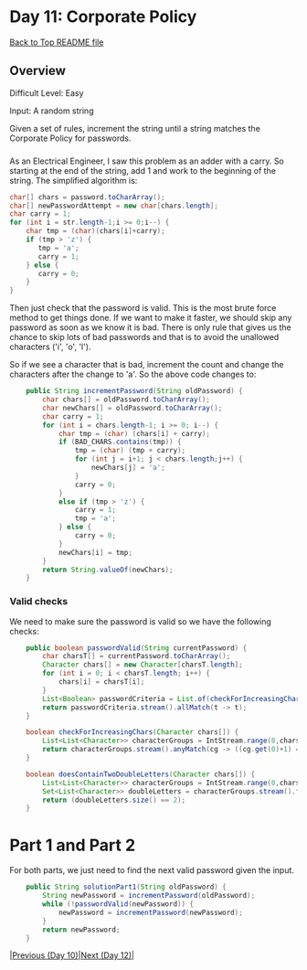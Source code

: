 # Day 11: Corporate Policy

[Back to Top README file](../../../README.md)
## Overview
Difficult Level: Easy

Input: A random string

Given a set of rules, increment the string until a string matches the Corporate
Policy for passwords.

###
As an Electrical Engineer, I saw this problem as an adder with a carry. So starting
at the end of the string, add 1 and work to the beginning of the string.  The
simplified algorithm is:

```java
char[] chars = password.toCharArray();
char[] newPasswordAttempt = new char[chars.length];
char carry = 1;
for (int i = str.length-1;i >= 0;i--) {
    char tmp = (char)(chars[i]+carry);
    if (tmp > 'z') {
       tmp = 'a';
       carry = 1;
    } else {
       carry = 0; 
    }
}
```

Then just check that the password is valid.  This is the most brute force method
to get things done.  If we want to make it faster, we should skip any password
as soon as we know it is bad.  There is only rule that gives us the chance to skip
lots of bad passwords and that is to avoid the unallowed characters ('i', 'o', 'l').

So if we see a character that is bad, increment the count and change the characters
after the change to 'a'.  So the above code changes to:

```java
    public String incrementPassword(String oldPassword) {
        char chars[] = oldPassword.toCharArray();
        char newChars[] = oldPassword.toCharArray();
        char carry = 1;
        for (int i = chars.length-1; i >= 0; i--) {
            char tmp = (char) (chars[i] + carry);
            if (BAD_CHARS.contains(tmp)) {
                tmp = (char) (tmp + carry);
                for (int j = i+1; j < chars.length;j++) {
                    newChars[j] = 'a';
                }
                carry = 0;
            }
            else if (tmp > 'z') {
                carry = 1;
                tmp = 'a';
            } else {
                carry = 0;
            }
            newChars[i] = tmp;
        }
        return String.valueOf(newChars);
    }
```

### Valid checks
We need to make sure the password is valid so we have the following checks:

```java
    public boolean passwordValid(String currentPassword) {
        char charsT[] = currentPassword.toCharArray();
        Character chars[] = new Character[charsT.length];
        for (int i = 0; i < charsT.length; i++) {
            chars[i] = charsT[i];
        }
        List<Boolean> passwordCriteria = List.of(checkForIncreasingChars(chars), doesContainTwoDoubleLetters(chars));
        return passwordCriteria.stream().allMatch(t -> t);
    }

    boolean checkForIncreasingChars(Character chars[]) {
        List<List<Character>> characterGroups = IntStream.range(0,chars.length-2).boxed().map(i -> List.of(chars[i],chars[i+1],chars[i+2])).collect(Collectors.toList());
        return characterGroups.stream().anyMatch(cg -> ((cg.get(0)+1) == cg.get(1)) && ((cg.get(1)+1) == cg.get(2)));
    }

    boolean doesContainTwoDoubleLetters(Character chars[]) {
        List<List<Character>> characterGroups = IntStream.range(0,chars.length-1).boxed().map(i -> List.of(chars[i],chars[i+1])).collect(Collectors.toList());
        Set<List<Character>> doubleLetters = characterGroups.stream().filter(cg -> cg.get(0) == cg.get(1)).collect(Collectors.toSet());
        return (doubleLetters.size() == 2);
    }
```

# Part 1 and Part 2
For both parts, we just need to find the next valid password given the input.

```java
    public String solutionPart1(String oldPassword) {
        String newPassword = incrementPassword(oldPassword);
        while (!passwordValid(newPassword)) {
            newPassword = incrementPassword(newPassword);
        }
        return newPassword;
    }
```

|[Previous (Day 10)](../day10/README.md)|[Next (Day 12)](../day11/README.md)|